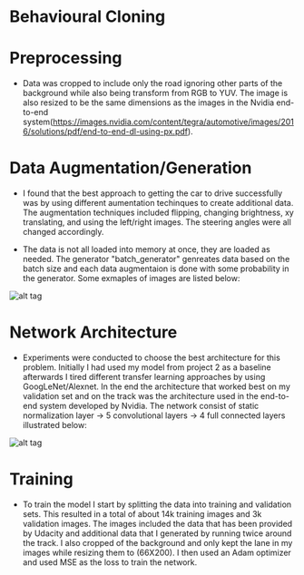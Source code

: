# Behavioural Cloning

# Preprocessing
* Data was cropped to include only the road ignoring other parts of the background while also being transform from RGB to YUV. The image is also resized to be the same dimensions as the images in the Nvidia end-to-end system(https://images.nvidia.com/content/tegra/automotive/images/2016/solutions/pdf/end-to-end-dl-using-px.pdf).

# Data Augmentation/Generation
* I found that the best approach to getting the car to drive successfully was by using different aumentation techinques to create additional data. The augmentation techniques included flipping, changing brightness, xy translating, and using the left/right images. The steering angles were all changed accordingly.

* The data is not all loaded into memory at once, they are loaded as needed. The generator "batch_generator" genreates data based on the batch size and each data augmentaion is done with some probability in the generator. Some exmaples of images are listed below:

![alt tag](https://github.com/SyedAzizEnam/CarND-Project3/blob/master/images.png)

# Network Architecture
* Experiments were conducted to choose the best architecture for this problem. Initially I had used my model from project 2 as a baseline afterwards I tired different transfer learning approaches by using GoogLeNet/Alexnet. In the end the architecture that worked best on my validation set and on the track was the architecture used in the end-to-end system developed by Nvidia. The network consist of static normalization layer -> 5 convolutional layers -> 4 full connected layers illustrated below:

![alt tag](https://github.com/SyedAzizEnam/CarND-Project3/blob/master/Screen%20Shot%202017-01-17%20at%2010.46.18%20PM.png)

# Training
* To train the model I start by splitting the data into training and validation sets. This resulted in a total of about 14k training images and 3k validation images. The images included the data that has been provided by Udacity and additional data that I generated by running twice around the track. I also cropped of the background and only kept the lane in my images while resizing them to (66X200). I then used an Adam optimizer and used MSE as the loss to train the network.
